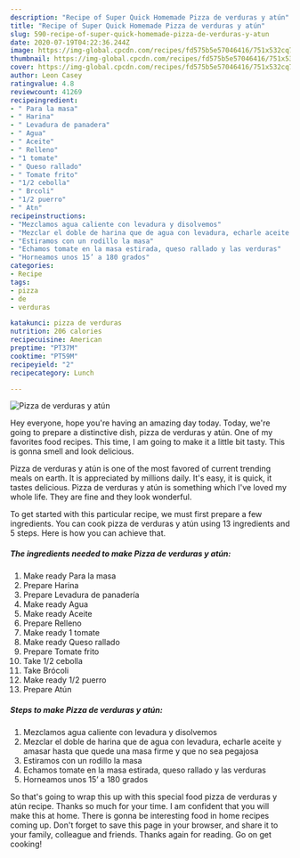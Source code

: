 ```yaml
---
description: "Recipe of Super Quick Homemade Pizza de verduras y atún"
title: "Recipe of Super Quick Homemade Pizza de verduras y atún"
slug: 590-recipe-of-super-quick-homemade-pizza-de-verduras-y-atun
date: 2020-07-19T04:22:36.244Z
image: https://img-global.cpcdn.com/recipes/fd575b5e57046416/751x532cq70/pizza-de-verduras-y-atun-foto-principal.jpg
thumbnail: https://img-global.cpcdn.com/recipes/fd575b5e57046416/751x532cq70/pizza-de-verduras-y-atun-foto-principal.jpg
cover: https://img-global.cpcdn.com/recipes/fd575b5e57046416/751x532cq70/pizza-de-verduras-y-atun-foto-principal.jpg
author: Leon Casey
ratingvalue: 4.8
reviewcount: 41269
recipeingredient:
- " Para la masa"
- " Harina"
- " Levadura de panadera"
- " Agua"
- " Aceite"
- " Relleno"
- "1 tomate"
- " Queso rallado"
- " Tomate frito"
- "1/2 cebolla"
- " Brcoli"
- "1/2 puerro"
- " Atn"
recipeinstructions:
- "Mezclamos agua caliente con levadura y disolvemos"
- "Mezclar el doble de harina que de agua con levadura, echarle aceite y amasar hasta que quede una masa firme y que no sea pegajosa"
- "Estiramos con un rodillo la masa"
- "Echamos tomate en la masa estirada, queso rallado y las verduras"
- "Horneamos unos 15’ a 180 grados"
categories:
- Recipe
tags:
- pizza
- de
- verduras

katakunci: pizza de verduras 
nutrition: 206 calories
recipecuisine: American
preptime: "PT37M"
cooktime: "PT59M"
recipeyield: "2"
recipecategory: Lunch

---
```



![Pizza de verduras y atún](https://img-global.cpcdn.com/recipes/fd575b5e57046416/751x532cq70/pizza-de-verduras-y-atun-foto-principal.jpg)

Hey everyone, hope you're having an amazing day today. Today, we're going to prepare a distinctive dish, pizza de verduras y atún. One of my favorites food recipes. This time, I am going to make it a little bit tasty. This is gonna smell and look delicious.

Pizza de verduras y atún is one of the most favored of current trending meals on earth. It is appreciated by millions daily. It's easy, it is quick, it tastes delicious. Pizza de verduras y atún is something which I've loved my whole life. They are fine and they look wonderful.




To get started with this particular recipe, we must first prepare a few ingredients. You can cook pizza de verduras y atún using 13 ingredients and 5 steps. Here is how you can achieve that.

<!--inarticleads1-->

##### The ingredients needed to make Pizza de verduras y atún:

1. Make ready  Para la masa
1. Prepare  Harina
1. Prepare  Levadura de panadería
1. Make ready  Agua
1. Make ready  Aceite
1. Prepare  Relleno
1. Make ready 1 tomate
1. Make ready  Queso rallado
1. Prepare  Tomate frito
1. Take 1/2 cebolla
1. Take  Brócoli
1. Make ready 1/2 puerro
1. Prepare  Atún




<!--inarticleads2-->

##### Steps to make Pizza de verduras y atún:

1. Mezclamos agua caliente con levadura y disolvemos
1. Mezclar el doble de harina que de agua con levadura, echarle aceite y amasar hasta que quede una masa firme y que no sea pegajosa
1. Estiramos con un rodillo la masa
1. Echamos tomate en la masa estirada, queso rallado y las verduras
1. Horneamos unos 15’ a 180 grados




So that's going to wrap this up with this special food pizza de verduras y atún recipe. Thanks so much for your time. I am confident that you will make this at home. There is gonna be interesting food in home recipes coming up. Don't forget to save this page in your browser, and share it to your family, colleague and friends. Thanks again for reading. Go on get cooking!
